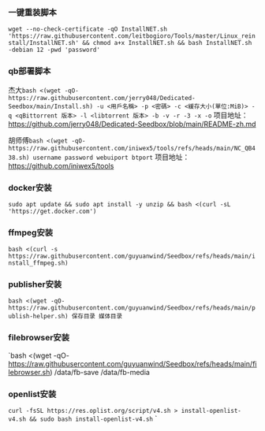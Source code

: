 ### 一键重装脚本
`wget --no-check-certificate -qO InstallNET.sh 'https://raw.githubusercontent.com/leitbogioro/Tools/master/Linux_reinstall/InstallNET.sh' && chmod a+x InstallNET.sh && bash InstallNET.sh -debian 12 -pwd 'password'`

### qb部署脚本
杰大`bash <(wget -qO- https://raw.githubusercontent.com/jerry048/Dedicated-Seedbox/main/Install.sh) -u <用戶名稱> -p <密碼> -c <緩存大小(單位:MiB)> -q <qBittorrent 版本> -l <libtorrent 版本> -b -v -r -3 -x -o`
项目地址：https://github.com/jerry048/Dedicated-Seedbox/blob/main/README-zh.md

胡师傅`bash <(wget -qO- https://raw.githubusercontent.com/iniwex5/tools/refs/heads/main/NC_QB438.sh) username password webuiport btport`
项目地址：https://github.com/iniwex5/tools

### docker安装
```
sudo apt update && sudo apt install -y unzip && bash <(curl -sL 'https://get.docker.com')
```
### ffmpeg安装
`bash <(curl -s https://raw.githubusercontent.com/guyuanwind/Seedbox/refs/heads/main/install_ffmpeg.sh)`
### publisher安装
`bash <(wget -qO- https://raw.githubusercontent.com/guyuanwind/Seedbox/refs/heads/main/publish-helper.sh) 保存目录 媒体目录`
### filebrowser安装
`bash <(wget -qO- https://raw.githubusercontent.com/guyuanwind/Seedbox/refs/heads/main/filebrowser.sh) /data/fb-save /data/fb-media
### openlist安装
`curl -fsSL https://res.oplist.org/script/v4.sh > install-openlist-v4.sh && sudo bash install-openlist-v4.sh`
`

